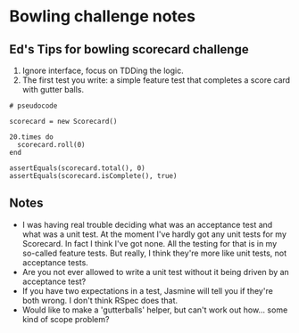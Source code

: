 # Bowling challenge notes

## Ed's Tips for bowling scorecard challenge

1. Ignore interface, focus on TDDing the logic.
2. The first test you write: a simple feature test that completes a score card with gutter balls.
```
# pseudocode

scorecard = new Scorecard()

20.times do
  scorecard.roll(0)
end

assertEquals(scorecard.total(), 0)
assertEquals(scorecard.isComplete(), true)
```
## Notes

- I was having real trouble deciding what was an acceptance test and what was a unit test. At the moment I've hardly got any unit tests for my Scorecard. In fact I think I've got none. All the testing for that is in my so-called feature tests. But really, I think they're more like unit tests, not acceptance tests.
- Are you not ever allowed to write a unit test without it being driven by an acceptance test?
- If you have two expectations in a test, Jasmine will tell you if they're both wrong. I don't think RSpec does that.
- Would like to make a 'gutterballs' helper, but can't work out how... some kind of scope problem?
